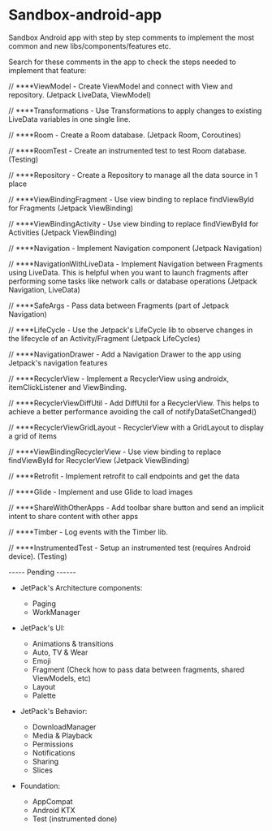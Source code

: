 # Sandbox-android-app
Sandbox Android app with step by step comments to implement the most common and new libs/components/features etc.

Search for these comments in the app to check the steps needed to implement that feature:

// ****ViewModel - Create ViewModel and connect with View and repository. (Jetpack LiveData, ViewModel)

// ****Transformations - Use Transformations to apply changes to existing LiveData variables in one single line.

// ****Room - Create a Room database. (Jetpack Room, Coroutines)

// ****RoomTest - Create an instrumented test to test Room database. (Testing)

// ****Repository - Create a Repository to manage all the data source in 1 place

// ****ViewBindingFragment - Use view binding to replace findViewById for Fragments (Jetpack ViewBinding)

// ****ViewBindingActivity - Use view binding to replace findViewById for Activities (Jetpack ViewBinding)

// ****Navigation - Implement Navigation component (Jetpack Navigation)

// ****NavigationWithLiveData - Implement Navigation between Fragments using LiveData. This is helpful when you want to launch fragments after performing some tasks like network calls or database operations (Jetpack Navigation, LiveData)

// ****SafeArgs - Pass data between Fragments (part of Jetpack Navigation)

// ****LifeCycle - Use the Jetpack's LifeCycle lib to observe changes in the lifecycle of an Activity/Fragment  (Jetpack LifeCycles)

// ****NavigationDrawer - Add a Navigation Drawer to the app using Jetpack's navigation features

// ****RecyclerView - Implement a RecyclerView using androidx, itemClickListener and ViewBinding.

// ****RecyclerViewDiffUtil - Add DiffUtil for a RecyclerView. This helps to achieve a better performance avoiding the call of notifyDataSetChanged()

// ****RecyclerViewGridLayout - RecyclerView with a GridLayout to display a grid of items

// ****ViewBindingRecyclerView - Use view binding to replace findViewById for RecyclerView (Jetpack ViewBinding)

// ****Retrofit - Implement retrofit to call endpoints and get the data

// ****Glide - Implement and use Glide to load images

// ****ShareWithOtherApps - Add toolbar share button and send an implicit intent to share content with other apps

// ****Timber - Log events with the Timber lib.

// ****InstrumentedTest - Setup an instrumented test (requires Android device). (Testing)



----- Pending ------

- JetPack's Architecture components:

  * Paging
  * WorkManager

- JetPack's UI:

  * Animations & transitions
  * Auto, TV & Wear
  * Emoji
  * Fragment (Check how to pass data between fragments, shared ViewModels, etc)
  * Layout
  * Palette

- JetPack's Behavior:

  * DownloadManager
  * Media & Playback
  * Permissions
  * Notifications
  * Sharing
  * Slices

- Foundation:

  * AppCompat
  * Android KTX
  * Test (instrumented done)


